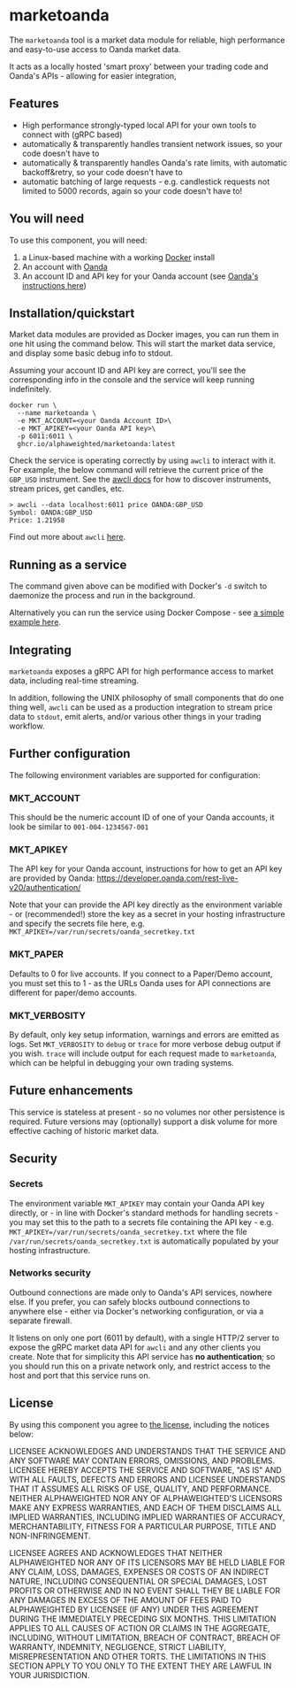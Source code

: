# marketoanda

The `marketoanda` tool is a market data module for reliable, high performance and easy-to-use access to Oanda market data.

It acts as a locally hosted 'smart proxy' between your trading code and Oanda's APIs - allowing for easier
integration, 
 
## Features

- High performance strongly-typed local API for your own tools to connect with (gRPC based)
- automatically & transparently handles transient network issues, so your code doesn't have to 
- automatically & transparently handles Oanda's rate limits, with automatic backoff&retry, so your code doesn't have to
- automatic batching of large requests - e.g. candlestick requests not limited to 5000 records, again so your code doesn't have to!

## You will need

To use this component, you will need:

1. a Linux-based machine with a working [Docker](https://www.docker.com/) install
2. An account with [Oanda](https://www.oanda.com/)
3. An account ID and API key for your Oanda account (see [Oanda's instructions here](https://developer.oanda.com/rest-live-v20/authentication/))

## Installation/quickstart

Market data modules are provided as Docker images, you can run them in one hit using the command below.  This will start the market data service, and display some basic debug info to stdout.

Assuming your account ID and API key are correct, you'll see the corresponding info in the console and the service will keep running indefinitely.

```shell
docker run \
  --name marketoanda \
  -e MKT_ACCOUNT=<your Oanda Account ID>\
  -e MKT_APIKEY=<your Oanda API key>\
  -p 6011:6011 \
  ghcr.io/alphaweighted/marketoanda:latest
```

Check the service is operating correctly by using `awcli` to interact with it.  For example, the below command will retrieve the current price of the `GBP_USD` instrument.  See the [awcli docs](https://github.com/alphaweighted/awcli) for how to discover instruments, stream prices, get candles, etc.

```shell
> awcli --data localhost:6011 price OANDA:GBP_USD
Symbol: OANDA:GBP_USD
Price: 1.21958
```

Find out more about `awcli` [here](https://github.com/alphaweighted/awcli).

## Running as a service

The command given above can be modified with Docker's `-d` switch to daemonize the process and run in the background.

Alternatively you can run the service using Docker Compose - see [a simple example here](docker-compose.yml).


## Integrating

`marketoanda` exposes a gRPC API for high performance access to market data, including real-time streaming.

In addition, following the UNIX philosophy of small components that do one thing well, `awcli` can be used
as a production integration to stream price data to `stdout`, emit alerts, and/or various other things in
your trading workflow.


## Further configuration

The following environment variables are supported for configuration:

### MKT_ACCOUNT

This should be the numeric account ID of one of your Oanda accounts, it look be similar to `001-004-1234567-001`

### MKT_APIKEY

The API key for your Oanda account, instructions for how to get an API key are provided by Oanda: https://developer.oanda.com/rest-live-v20/authentication/

Note that your can provide the API key directly as the environment variable - or (recommended!) store the key as a secret in your hosting infrastructure and specify the secrets file here, e.g. `MKT_APIKEY=/var/run/secrets/oanda_secretkey.txt` 

### MKT_PAPER

Defaults to 0 for live accounts.  If you connect to a Paper/Demo account, you must set this to 1 - as the URLs Oanda uses for API connections are different for paper/demo accounts.

### MKT_VERBOSITY

By default, only key setup information, warnings and errors are emitted as logs.  Set `MKT_VERBOSITY` to `debug` or `trace` for more verbose debug output if you wish.  `trace` will include output for each request
made to `marketoanda`, which can be helpful in debugging your own trading systems.

## Future enhancements

This service is stateless at present - so no volumes nor other persistence is required.  Future versions may (optionally) support a disk volume for more effective caching of historic market data.

## Security

### Secrets

The environment variable `MKT_APIKEY` may contain your Oanda API key directly, or - in line with Docker's
standard methods for handling secrets - you may set this to the path to a secrets file containing the API key - e.g. `MKT_APIKEY=/var/run/secrets/oanda_secretkey.txt` where the file  `/var/run/secrets/oanda_secretkey.txt` is automatically populated by your hosting infrastructure. 


### Networks security

Outbound connections are made only to Oanda's API services, nowhere else.  If you prefer, you can safely blocks outbound connections to anywhere else - either via Docker's networking configuration, or via a separate firewall.

It listens on only one port (6011 by default), with a single HTTP/2 server to expose the gRPC market data API for `awcli` and any other clients you create.  Note that for simplicity this API service has **no authentication**; so you should run this on a private network only, and restrict access to the host and port that this service runs on.

## License

By using this component you agree to [the license](LICENSE), including the notices below:

LICENSEE ACKNOWLEDGES AND UNDERSTANDS THAT THE SERVICE AND ANY SOFTWARE MAY CONTAIN ERRORS, OMISSIONS, AND PROBLEMS. LICENSEE HEREBY ACCEPTS THE SERVICE AND SOFTWARE, "AS IS" AND WITH ALL FAULTS, DEFECTS AND ERRORS AND LICENSEE UNDERSTANDS THAT IT ASSUMES ALL RISKS OF USE, QUALITY, AND PERFORMANCE. NEITHER ALPHAWEIGHTED NOR ANY OF ALPHAWEIGHTED'S LICENSORS MAKE ANY EXPRESS WARRANTIES, AND EACH OF THEM DISCLAIMS ALL IMPLIED WARRANTIES, INCLUDING IMPLIED WARRANTIES OF ACCURACY, MERCHANTABILITY, FITNESS FOR A PARTICULAR PURPOSE, TITLE AND NON-INFRINGEMENT.

LICENSEE AGREES AND ACKNOWLEDGES THAT NEITHER ALPHAWEIGHTED NOR ANY OF ITS LICENSORS MAY BE HELD LIABLE FOR ANY CLAIM, LOSS, DAMAGES, EXPENSES OR COSTS OF AN INDIRECT NATURE, INCLUDING CONSEQUENTIAL OR SPECIAL DAMAGES, LOST PROFITS OR OTHERWISE AND IN NO EVENT SHALL THEY BE LIABLE FOR ANY DAMAGES IN EXCESS OF THE AMOUNT OF FEES PAID TO ALPHAWEIGHTED BY LICENSEE (IF ANY) UNDER THIS AGREEMENT DURING THE IMMEDIATELY PRECEDING SIX MONTHS. THIS LIMITATION APPLIES TO ALL CAUSES OF ACTION OR CLAIMS IN THE AGGREGATE, INCLUDING, WITHOUT LIMITATION, BREACH OF CONTRACT, BREACH OF WARRANTY, INDEMNITY, NEGLIGENCE, STRICT LIABILITY, MISREPRESENTATION AND OTHER TORTS. THE LIMITATIONS IN THIS SECTION APPLY TO YOU ONLY TO THE EXTENT THEY ARE LAWFUL IN YOUR JURISDICTION.
